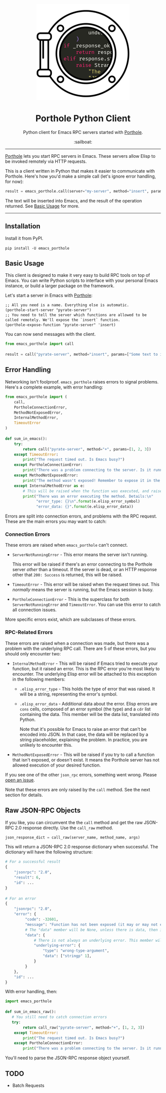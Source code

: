 <p align=center>
    <img src="media/logo.png" alt="Porthole Python logo" />
</p>

<h1 align=center>Porthole Python Client</h1>

<p align=center>Python client for Emacs RPC servers started with <a href="https://github.com/jcaw/porthole">Porthole</a>.</p>

<p align=center>
 :sailboat:
</p>

---

<!-- ## What is this Package? -->

[Porthole](https://github.com/jcaw/porthole) lets you start RPC servers in
Emacs. These servers allow Elisp to be invoked remotely via HTTP requests.

This is a client written in Python that makes it easier to communicate with
Porthole. Here's how you'd make a simple call (let's ignore error handling, for
now):

```python
result = emacs_porthole.call(server="my-server", method="insert", params=["Some text to insert."])
```

The text will be inserted into Emacs, and the result of the operation returned.
See [Basic Usage](#basic-usage) for more.

---

## Installation

Install it from PyPI.

`pip install -U emacs_porthole`

## Basic Usage

This client is designed to make it very easy to build RPC tools on top of Emacs. You can write Python scripts to interface with your personal Emacs instance, or build a larger package on the framework.

Let's start a server in Emacs with [Porthole](https://github.com/jcaw/porthole):

```emacs-lisp
;; All you need is a name. Everything else is automatic.
(porthole-start-server "pyrate-server")
;; You need to tell the server which functions are allowed to be called remotely. We'll expose the `insert` function.
(porthole-expose-function "pyrate-server" 'insert)
```

You can now send messages with the client.

```python
from emacs_porthole import call

result = call("pyrate-server", method="insert", params=["Some text to insert"])
```

## Error Handling

Networking isn't foolproof. `emacs_porthole` raises errors to signal problems. Here's a complete example, with error handling:

```python
from emacs_porthole import (
    call,
    PortholeConnectionError,
    MethodNotExposedError,
    InternalMethodError,
    TimeoutError
)

def sum_in_emacs():
    try:
        return call("pyrate-server", method="+", params=[1, 2, 3])
    except TimeoutError:
        print("The request timed out. Is Emacs busy?")
    except PortholeConnectionError:
        print("There was a problem connecting to the server. Is it running?")
    except MethodNotExposedError:
        print("The method wasn't exposed! Remember to expose it in the porthole server.")
    except InternalMethodError as e:
        # This will be raised when the function was executed, and raised an error during execution.
        print("There was an error executing the method. Details:\n"
              "error_type: {}\n".format(e.elisp_error_symbol)
              "error_data: {}".format(e.elisp_error_data))
```

Errors are split into connection errors, and problems with the RPC request.
These are the main errors you may want to catch:

### Connection Errors

These errors are raised when `emacs_porthole` can't connect.

- `ServerNotRunningError` - This error means the server isn't running.

  This error will be raised if there's an error connecting to the Porthole
  server *other* than a timeout. If the server is dead, or an HTTP response
  other that `200: Success` is returned, this will be raised.

- `TimeoutError` - This error will be raised when the request times out. This
  *normally* means the server is running, but the Emacs session is busy.

- `PortholeConnectionError` - This is the superclass for both
  `ServerNotRunningError` and `TimeoutError`. You can use this error to catch
  all connection issues.

More specific errors exist, which are subclasses of these errors.

### RPC-Related Errors

These errors are raised when a connection was made, but there was a problem with
the underlying RPC call. There are 5 of these errors, but you should only
encounter two:

- `InternalMethodError` - This will be raised if Emacs tried to execute your
  function, but it raised an error. This is the RPC error you're most likely to
  encounter. The underlying Elisp error will be attached to this exception in
  the following members:
  - `.elisp_error_type` - This holds the type of error that was raised. It will
    be a string, representing the error's symbol.
  - `.elisp_error_data` - Additional data about the error. Elisp errors are
    `cons` cells, composed of an error symbol (the type) and a `cdr` list
    containing the data. This member will be the data list, translated into
    Python.

    Note that it's possible for Emacs to raise an error that can't be encoded
    into JSON. In that case, the data will be replaced by a string placeholder,
    explaining the problem. In practice, you are unlikely to encounter this.

- `MethodNotExposedError` - This will be raised if you try to call a function
  that isn't exposed, or doesn't exist. It means the Porthole server has not
  allowed execution of your desired function.

If you see one of the other `json_rpc` errors, something went wrong. Please [open an
issue](http://github.com/jcaw/porthole-python-client/issues).

Note that these errors are only raised by the `call` method. See the next
section for details.

## Raw JSON-RPC Objects

If you like, you can circumvent the the `call` method and get the raw JSON-RPC
2.0 response directly. Use the `call_raw` method.

```python
json_response_dict = call_raw(server_name, method_name, args)
```

This will return a JSON-RPC 2.0 response dictionary when successful. The dictionary will have the following structure:

```python
# For a successful result
{
    "jsonrpc": "2.0",
    "result": 6,
    "id": ...
}

# For an error
{
    "jsonrpc": "2.0",
    "error": {
         "code": -32601,
         "message": "Function has not been exposed (it may or may not exist). Cannot execute.",
         # The "data" member will be None, unless there is data, then it will be a dict.
         "data": {
             # There is not always an underlying error. This member will only exist when there is.
             "underlying-error": {
                 "type": "wrong-type-argument",
                 "data": ["stringp" 1],
             }
         }
    },
    "id": ...
}
```

With error handling, then:

```python
import emacs_porthole

def sum_in_emacs_raw():
   # You still need to catch connection errors
   try:
        return call_raw("pyrate-server", method="+", [1, 2, 3])
    except TimeoutError:
        print("The request timed out. Is Emacs busy?")
    except PortholeConnectionError:
        print("There was a problem connecting to the server. Is it running?")

```

You'll need to parse the JSON-RPC response object yourself.


## TODO

- Batch Requests
